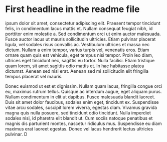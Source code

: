 # First headline in the readme file
 ipsum dolor sit amet, consectetur adipiscing elit. Praesent tempor tincidunt felis, in condimentum lacus mattis et. Nullam consequat feugiat nibh, id porttitor enim molestie a. Sed condimentum orci ut enim auctor malesuada. Fusce auctor lacus ut mauris sollicitudin ultricies. Etiam pulvinar placerat ligula, vel sodales risus convallis ac. Vestibulum ultrices et massa nec dictum. Nullam a enim tempor, varius turpis vel, venenatis eros. Etiam ornare quam quis est vehicula, eget tempus nisi tempor. Proin leo diam, ultrices eget tincidunt nec, sagittis eu tortor. Nulla facilisi. Etiam tristique quam lorem, sit amet sagittis odio mattis et. In hac habitasse platea dictumst. Aenean sed nisl erat. Aenean sed mi sollicitudin elit fringilla tempus placerat vel mauris.

Donec euismod ut est et dignissim. Nullam quam lacus, fringilla congue orci eu, maximus rutrum tellus. Quisque ac interdum augue, eget aliquam purus. Nullam condimentum in elit ut dapibus. Fusce malesuada blandit laoreet. Duis sit amet dolor faucibus, sodales enim eget, tincidunt ex. Suspendisse vitae arcu sodales, suscipit lorem viverra, egestas diam. Vivamus gravida magna quis nulla posuere, sed tincidunt odio tincidunt. Nulla imperdiet sodales nisi, id pharetra elit blandit ut. Cum sociis natoque penatibus et magnis dis parturient montes, nascetur ridiculus mus. Suspendisse eu diam maximus erat laoreet egestas. Donec vel lacus hendrerit lectus ultricies pulvinar. D
